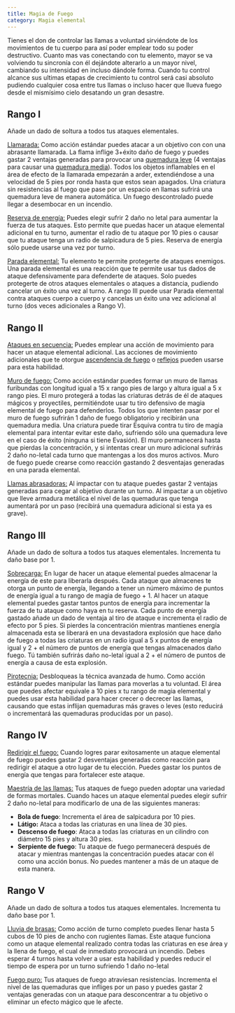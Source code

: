 ```yaml
---
title: Magia de Fuego
category: Magia elemental
---
```


Tienes el don de controlar las llamas a voluntad sirviéndote de los movimientos de tu cuerpo para así poder emplear todo su poder destructivo. Cuanto mas vas conectando con tu elemento, mayor se va volviendo tu sincronía con él dejándote alterarlo a un mayor nivel, cambiando su intensidad en incluso dándole forma. Cuando tu control alcance sus ultimas etapas de crecimiento tu control será casi absoluto pudiendo cualquier cosa entre tus llamas o incluso hacer que llueva fuego desde el mismísimo cielo desatando un gran desastre.

## Rango I

Añade un dado de soltura a todos tus ataques elementales. 

<u>Llamarada:</u> Como acción estándar puedes atacar a un objetivo con con una abrasante llamarada. La flama inflige 3+éxito daño de fuego y puedes gastar 2 ventajas generadas para provocar una [quemadura leve](https://raldamain.com/rules/Reglas%20principales/Efectos%20de%20estado.html#quemada) (4 ventajas para causar una [quemadura media](https://raldamain.com/rules/Reglas%20principales/Efectos%20de%20estado.html#quemada)). Todos los objetos inflamables en el área de efecto de la llamarada empezarán a arder, extendiéndose a una velocidad de 5 pies por ronda hasta que estos sean apagados. Una criatura sin resistencias al fuego que pase por un espacio en llamas sufrirá una quemadura leve de manera automática. Un fuego descontrolado puede llegar a desembocar en un incendio.

<u>Reserva de energía:</u> Puedes elegir sufrir 2 daño no letal para aumentar la fuerza de tus ataques. Esto permite que puedas hacer un ataque elemental adicional en tu turno, aumentar el radio de tu ataque por 10 pies o causar que tu ataque tenga un radio de salpicadura de 5 pies. Reserva de energía sólo puede usarse una vez por turno.

<u>Parada elemental:</u> Tu elemento te permite protegerte de ataques enemigos. Una parada elemental es una reacción que te permite usar tus dados de ataque defensivamente para defenderte de ataques. Solo puedes protegerte de otros ataques elementales o ataques a distancia, pudiendo cancelar un éxito una vez al turno. A rango III puede usar Parada elemental contra ataques cuerpo a cuerpo y cancelas un éxito una vez adicional al turno (dos veces adicionales a Rango V).

## Rango II

<u>Ataques en secuencia:</u> Puedes emplear una acción de movimiento para hacer un ataque elemental adicional. Las acciones de movimiento adicionales que te otorgue [ascendencia de fuego](https://raldamain.com/rules/Rangos/Ascendencias/ascendencia%20de%20fuego.html) o [reflejos](https://raldamain.com/rules/Rangos/Combate/reflejos.html) pueden usarse para esta habilidad.

<u>Muro de fuego:</u> Como acción estándar puedes formar un muro de llamas furibundas con longitud igual a 15 x rango pies de largo y altura igual a 5 x rango pies. El muro protegerá a todas las criaturas detrás de él de ataques mágicos y proyectiles, permitiéndote usar tu tiro defensivo de magia elemental de fuego para defenderlos. Todos los que intenten pasar por el muro de fuego sufrirán 1 daño de fuego obligatorio y recibirán una quemadura media. Una criatura puede tirar Esquiva contra tu tiro de magia elemental para intentar evitar este daño, sufriendo sólo una quemadura leve en el caso de éxito (ninguna si tiene Evasión). El muro permanecerá hasta que pierdas la concentración, y si intentas crear un muro adicional sufrirás 2 daño no-letal cada turno que mantengas a los dos muros activos. Muro de fuego puede crearse como reacción gastando 2 desventajas generadas en una parada elemental.

<u>Llamas abrasadoras:</u> Al impactar con tu ataque puedes gastar 2 ventajas generadas para cegar al objetivo durante un turno. Al impactar a un objetivo que lleve armadura metálica el nivel de las quemaduras que tenga aumentará por un paso (recibirá una quemadura adicional si esta ya es grave).

## Rango III

Añade un dado de soltura a todos tus ataques elementales. Incrementa tu daño base por 1.

<u>Sobrecarga:</u> En lugar de hacer un ataque elemental puedes almacenar la energía de este para liberarla después. Cada ataque que almacenes te otorga un punto de energía, llegando a tener un número máximo de puntos de energía igual a tu rango de magia de fuego + 1. Al hacer un ataque elemental puedes gastar tantos puntos de energía para incrementar la fuerza de tu ataque como haya en tu reserva. Cada punto de energía gastado añade un dado de ventaja al tiro de ataque e incrementa el radio de efecto por 5 pies. Si pierdes la concentración mientras mantienes energía almacenada esta se liberará en una devastadora explosión que hace daño de fuego a todas las criaturas en un radio igual a 5 x puntos de energía igual y 2 + el número de puntos de energía que tengas almacenados daño fuego. Tú también sufrirás daño no-letal igual a 2 + el número de puntos de energía a causa de esta explosión.

<u>Pirotecnia:</u> Desbloqueas la técnica avanzada de humo. Como acción estándar puedes manipular las llamas para moverlas a tu voluntad. El área que puedes afectar equivale a 10 pies x tu rango de magia elemental y puedes usar esta habilidad para hacer crecer o decrecer las llamas, causando que estas inflijan quemaduras más graves o leves (esto reducirá o incrementará las quemaduras producidas por un paso).

## Rango IV

<u>Redirigir el fuego:</u> Cuando logres parar exitosamente un ataque elemental de fuego puedes gastar 2 desventajas generadas como reacción para redirigir el ataque a otro lugar de tu elección. Puedes gastar los puntos de energía que tengas para fortalecer este ataque.

<u>Maestría de las llamas:</u> Tus ataques de fuego pueden adoptar una variedad de formas mortales. Cuando haces un ataque elemental puedes elegir sufrir 2 daño no-letal para modificarlo de una de las siguientes maneras: 

- **Bola de fuego**: Incrementa el área de salpicadura por 10 pies.
- **Látigo:** Ataca a todas las criaturas en una línea de 30 pies.
- **Descenso de fuego**: Ataca a todas las criaturas en un cilindro con diámetro 15 pies y altura 30 pies.
- **Serpiente de fuego**: Tu ataque de fuego permanecerá después de atacar y mientras mantengas la concentración puedes atacar con él como una acción bonus. No puedes mantener a más de un ataque de esta manera.

## Rango V

Añade un dado de soltura a todos tus ataques elementales. Incrementa tu daño base por 1.

<u>Lluvia de brasas:</u> Como acción de turno completo puedes llenar hasta 5 cubos de 10 pies de ancho con rugientes llamas. Este ataque funciona como un ataque elemental realizado contra todas las criaturas en ese área y la llena de fuego, el cual de inmediato provocará un incendio. Debes esperar 4 turnos hasta volver a usar esta habilidad y puedes reducir el tiempo de espera por un turno sufriendo 1 daño no-letal

<u>Fuego puro:</u> Tus ataques de fuego atraviesan resistencias. Incrementa el nivel de las quemaduras que infliges por un paso y puedes gastar 2 ventajas generadas con un ataque para desconcentrar a tu objetivo o eliminar un efecto mágico que le afecte.